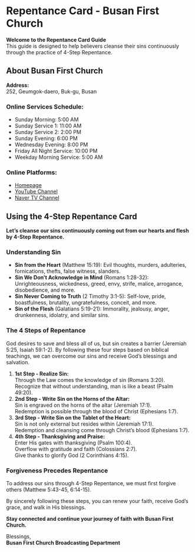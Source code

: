 <h1>Repentance Card - Busan First Church</h1>
  <p><strong>Welcome to the Repentance Card Guide</strong><br>
  This guide is designed to help believers cleanse their sins continuously through the practice of 4-Step Repentance.</p>
  
  <h2>About Busan First Church</h2>
  <p><strong>Address:</strong><br>
  252, Geumgok-daero, Buk-gu, Busan</p>
  
  <h3>Online Services Schedule:</h3>
  <ul>
    <li>Sunday Morning: 5:00 AM</li>
    <li>Sunday Service 1: 11:00 AM</li>
    <li>Sunday Service 2: 2:00 PM</li>
    <li>Sunday Evening: 6:00 PM</li>
    <li>Wednesday Evening: 8:00 PM</li>
    <li>Friday All Night Service: 10:00 PM</li>
    <li>Weekday Morning Service: 5:00 AM</li>
  </ul>
  
  <h3>Online Platforms:</h3>
  <ul>
    <li><a href="http://www.church.or.kr" target="_blank">Homepage</a></li>
    <li><a href="https://www.youtube.com/c/BusanFirstChurch" target="_blank">YouTube Channel</a></li>
    <li><a href="https://tv.naver.com/bfc3402" target="_blank">Naver TV Channel</a></li>
  </ul>
  
  <h2>Using the 4-Step Repentance Card</h2>
  <p><strong>Let’s cleanse our sins continuously coming out from our hearts and flesh by 4-Step Repentance.</strong></p>
  
  <h3>Understanding Sin</h3>
  <ul>
    <li><strong>Sin from the Heart</strong> (Matthew 15:19): Evil thoughts, murders, adulteries, fornications, thefts, false witness, slanders.</li>
    <li><strong>Sin We Don’t Acknowledge in Mind</strong> (Romans 1:28-32): Unrighteousness, wickedness, greed, envy, strife, malice, arrogance, disobedience, and more.</li>
    <li><strong>Sin Never Coming to Truth</strong> (2 Timothy 3:1-5): Self-love, pride, boastfulness, brutality, ungratefulness, conceit, and more.</li>
    <li><strong>Sin of the Flesh</strong> (Galatians 5:19-21): Immorality, jealousy, anger, drunkenness, idolatry, and similar sins.</li>
  </ul>
  
  <h3>The 4 Steps of Repentance</h3>
  <p>God desires to save and bless all of us, but sin creates a barrier (Jeremiah 5:25, Isaiah 59:1-2). By following these four steps based on biblical teachings, we can overcome our sins and receive God’s blessings and salvation.</p>
  
  <ol>
    <li><strong>1st Step - Realize Sin:</strong><br>
      Through the Law comes the knowledge of sin (Romans 3:20).<br>
      Recognize that without understanding, man is like a beast (Psalm 49:20).</li>
    <li><strong>2nd Step - Write Sin on the Horns of the Altar:</strong><br>
      Sin is engraved on the horns of the altar (Jeremiah 17:1).<br>
      Redemption is possible through the blood of Christ (Ephesians 1:7).</li>
    <li><strong>3rd Step - Write Sin on the Tablet of the Heart:</strong><br>
      Sin is not only external but resides within (Jeremiah 17:1).<br>
      Redemption and cleansing come through Christ’s blood (Ephesians 1:7).</li>
    <li><strong>4th Step - Thanksgiving and Praise:</strong><br>
      Enter His gates with thanksgiving (Psalm 100:4).<br>
      Overflow with gratitude and faith (Colossians 2:7).<br>
      Give thanks to glorify God (2 Corinthians 4:15).</li>
  </ol>
  
  <h3>Forgiveness Precedes Repentance</h3>
  <p>To address our sins through 4-Step Repentance, we must first forgive others (Matthew 5:43-45, 6:14-15).</p>
  
  <p>By sincerely following these steps, you can renew your faith, receive God’s grace, and walk in His blessings.</p>
  
  <p><strong>Stay connected and continue your journey of faith with Busan First Church.</strong></p>
  
  <p>Blessings,<br><strong>Busan First Church Broadcasting Department</strong></p>
